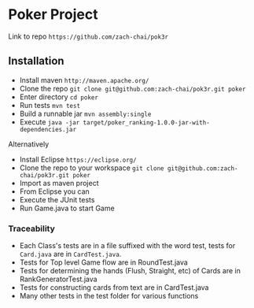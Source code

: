 # Poker Project

Link to repo ```https://github.com/zach-chai/pok3r```

## Installation
* Install maven ```http://maven.apache.org/```
* Clone the repo ```git clone git@github.com:zach-chai/pok3r.git poker```
* Enter directory ```cd poker```
* Run tests ```mvn test```
* Build a runnable jar ```mvn assembly:single```
* Execute ```java -jar target/poker_ranking-1.0.0-jar-with-dependencies.jar```

Alternatively
* Install Eclipse ```https://eclipse.org/```
* Clone the repo to your workspace ```git clone git@github.com:zach-chai/pok3r.git poker```
* Import as maven project
* From Eclipse you can
 * Execute the JUnit tests
 * Run Game.java to start Game


### Traceability
* Each Class's tests are in a file suffixed with the word test, tests for ```Card.java``` are in ```CardTest.java```.
* Tests for Top level Game flow are in RoundTest.java
* Tests for determining the hands (Flush, Straight, etc) of Cards are in RankGeneratorTest.java
* Tests for constructing cards from text are in CardTest.java
* Many other tests in the test folder for various functions



